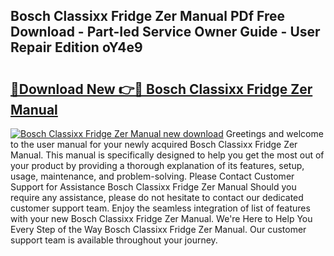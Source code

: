 ## Bosch Classixx Fridge Zer Manual PDf Free Download - Part-Ied Service Owner Guide - User Repair Edition oY4e9

# <h2><a href="http://cf2148.oget.top/?id=Bosch+Classixx+Fridge+Zer+Manual">🔗Download New 👉🔴 Bosch Classixx Fridge Zer Manual</a></h2>

[![Bosch Classixx Fridge Zer Manual new download](https://i.imgur.com/5g1atiW.png)](http://cf2148.oget.top/?id=Bosch+Classixx+Fridge+Zer+Manual)
Greetings and welcome to the user manual for your newly acquired Bosch Classixx Fridge Zer Manual. This manual is specifically designed to help you get the most out of your product by providing a thorough explanation of its features, setup, usage, maintenance, and problem-solving. Please Contact Customer Support for Assistance Bosch Classixx Fridge Zer Manual Should you require any assistance, please do not hesitate to contact our dedicated customer support team. Enjoy the seamless integration of list of features with your new Bosch Classixx Fridge Zer Manual. We're Here to Help You Every Step of the Way Bosch Classixx Fridge Zer Manual. Our customer support team is available throughout your journey.

